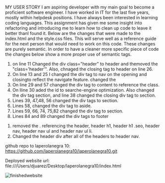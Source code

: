 
MY USER STORY
 I am aspiring developer with my main goal to become a proficient software engineer. I have
 worked in IT for the last five years, mostly within helpdesk positions. I have always  been interested in learning coding languages. This assignment has given me some insight into refactoring and introducing me to learn how to clean up code to leave it better thanI found it. Below are the changes that were made to the index.html and the style.css files. This will
 serve well as a reference guide for the next person that would need to work on this code.
These changes are purely semantic. In order to have a cleaner more specific piece of code the changes below show a more proper use of semantic tags. 

<!-- Changes made to the index.html file -->
1. on line 11 Changed the div class="header" to  header and themoved the "class='header'". Also, chnaged the closing tag to header on line 26. 
2. On line 13 and 25 I changed the div tag to nav on the opening and closingto reflect the navigate feature. changed the 
3. On line 29 and 57 changed the div tag to content to reference the class. 
4. On lline 30 aded the id to searche-engine optimization. Also changed the div tag section, and line 38 changed the closing div tag to section. 
5. Lines 39, 47,48, 56 changed the div tags to section.
6. Lines 58, changed the div tag to aside.
7. Lines 59, 66, 74, 75,82 changed the div tag to section.
8. Lines 84 and 89 changed the div tags to footer

<!-- Changes made to the style.css file. -->
1. removed the . referencing the header, header h1, header h1 .seo, header nav, header nav ul and header nav ul li. 
2. Changed the header div after all of the headers to header nav.


github repo to laperolanegra 10:
 https://github.com/laperolanegra10/laperolanegra10.git

Deployed website url: 
file:///Users/djuarez/Desktop/laperolanegra10/index.html

![finishedwebsite](./assets/images/FinishedHomework.html.png "Deployed website") 
